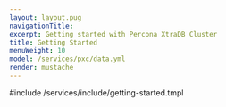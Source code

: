 ```yaml
---
layout: layout.pug
navigationTitle:
excerpt: Getting started with Percona XtraDB Cluster
title: Getting Started
menuWeight: 10
model: /services/pxc/data.yml
render: mustache
---
```


#include /services/include/getting-started.tmpl
